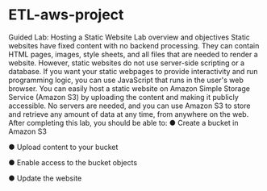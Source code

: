 # ETL-aws-project

Guided Lab: Hosting a Static Website
Lab overview and objectives
Static websites have fixed content with no backend
processing. They can contain HTML pages, images, style
sheets, and all files that are needed to render a website.
However, static websites do not use server-side scripting
or a database. If you want your static webpages to
provide interactivity and run programming logic, you can
use JavaScript that runs in the user's web browser.
You can easily host a static website on Amazon Simple
Storage Service (Amazon S3) by uploading the content
and making it publicly accessible. No servers are needed,
and you can use Amazon S3 to store and retrieve any
amount of data at any time, from anywhere on the web.
After completing this lab, you should be able to:
● Create a bucket in Amazon S3

● Upload content to your bucket

● Enable access to the bucket objects

● Update the website
